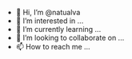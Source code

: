 - 👋 Hi, I’m @natualva
- 👀 I’m interested in ...
- 🌱 I’m currently learning ...
- 💞️ I’m looking to collaborate on ...
- 📫 How to reach me ...

<!---
natualva/natualva is a ✨ special ✨ repository because its `README.md` (this file) appears on your GitHub profile.
You can click the Preview link to take a look at your changes.
--->

